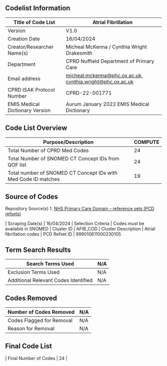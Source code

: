 ## Codelist Information

| Title of Code List | Atrial Fibrillation |
| --- | --- |
| Version | V1.0 |
| Creation Date | 16/04/2024 |
| Creator/Researcher Name(s) | Micheal McKenna / Cynthia Wright Drakesmith |
| Department | CPRD Nuffield Department of Primary Care |
| Email address | [micheal.mckenna@phc.ox.ac.uk](mailto:micheal.mckenna@phc.ox.ac.uk), [cynthia.wright@phc.ox.ac.uk](mailto:cynthia.wright@phc.ox.ac.uk) |
| CPRD ISAK Protocol Number | CPRD-22-001771  |
| EMIS Medical Dictionary Version | Aurum January 2022 EMIS Medical Dictionary |

## Code List Overview

| Purpose/Description | COMPUTE |
| --- | --- |
| Total Number of CPRD Med Codes | 24  |
| Total Number of SNOMED CT Concept IDs from QOF list | 24  |
| Total number of SNOMED CT Concept IDs with Med Code ID matches | 19  |

## Source of Codes

Repository Source(s)	1.	[NHS Primary Care Domain – reference sets (PCD refsets)](https://digital.nhs.uk/data-and-information/data-collections-and-data-sets/data-collections/quality-and-outcomes-framework-qof/quality-and-outcome-framework-qof-business-rules/primary-care-domain-reference-set-portal)

| Scraping Date(s)	| 16/04/2024
| Selection Criteria |	Codes must be available in SNOMED
| Cluster ID |	AFIB_COD
| Cluster Description |	Atrial fibrillation codes
| PCD Refset ID |	999010611000230105

## Term Search Results

| Search Terms Used | N/A |
| --- | --- |
| Exclusion Terms Used | N/A |
| Additional Relevant Codes Identified | N/A |

## Codes Removed

| Number of Codes Removed | N/A |
| --- | --- |
| Codes Flagged for Removal | N/A |
| Reason for Removal | N/A |

## Final Code List

| Final Number of Codes | 24  |
